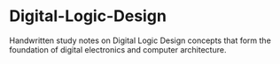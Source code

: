# Digital-Logic-Design
Handwritten study notes on Digital Logic Design concepts that form the foundation of digital electronics and computer architecture.
